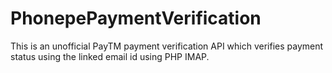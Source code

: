 # PhonepePaymentVerification
This is an unofficial PayTM payment verification API which verifies payment status using the linked email id using PHP IMAP.
